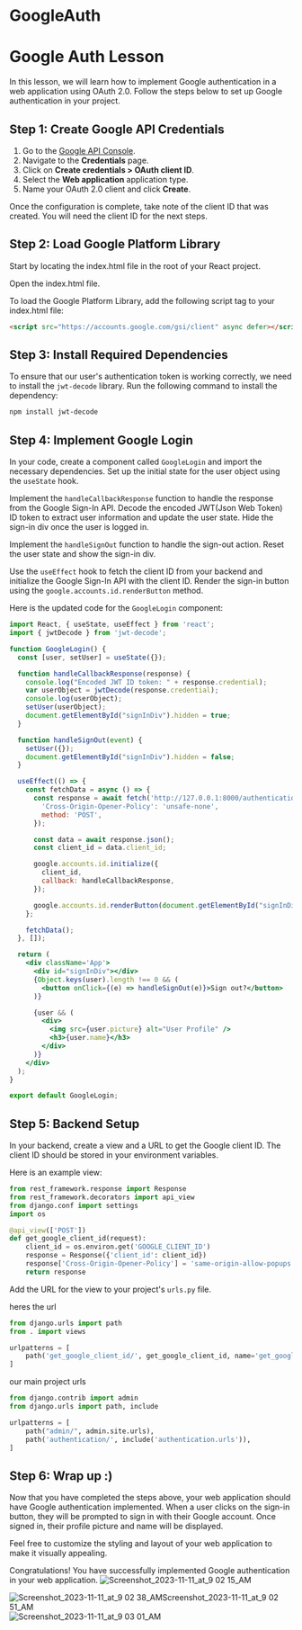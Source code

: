 # GoogleAuth
# Google Auth Lesson

In this lesson, we will learn how to implement Google authentication in a web application using OAuth 2.0. Follow the steps below to set up Google authentication in your project.

## Step 1: Create Google API Credentials

1. Go to the [Google API Console](https://console.cloud.google.com/).
2. Navigate to the **Credentials** page.
3. Click on **Create credentials > OAuth client ID**.
4. Select the **Web application** application type.
5. Name your OAuth 2.0 client and click **Create**.

Once the configuration is complete, take note of the client ID that was created. You will need the client ID for the next steps.

## Step 2: Load Google Platform Library

Start by locating the index.html file in the root of your React project.

Open the index.html file.

To load the Google Platform Library, add the following script tag to your index.html file:

```html
<script src="https://accounts.google.com/gsi/client" async defer></script>

```

## Step 3: Install Required Dependencies

To ensure that our user's authentication token is working correctly, we need to install the `jwt-decode` library. Run the following command to install the dependency:

```bash
npm install jwt-decode
```

## Step 4: Implement Google Login

In your code, create a component called `GoogleLogin` and import the necessary dependencies. Set up the initial state for the user object using the `useState` hook.

Implement the `handleCallbackResponse` function to handle the response from the Google Sign-In API. Decode the encoded JWT(Json Web Token) ID token to extract user information and update the user state. Hide the sign-in div once the user is logged in.

Implement the `handleSignOut` function to handle the sign-out action. Reset the user state and show the sign-in div.

Use the `useEffect` hook to fetch the client ID from your backend and initialize the Google Sign-In API with the client ID. Render the sign-in button using the `google.accounts.id.renderButton` method.

Here is the updated code for the `GoogleLogin` component:

```jsx
import React, { useState, useEffect } from 'react';
import { jwtDecode } from 'jwt-decode';

function GoogleLogin() {
  const [user, setUser] = useState({});

  function handleCallbackResponse(response) {
    console.log("Encoded JWT ID token: " + response.credential);
    var userObject = jwtDecode(response.credential);
    console.log(userObject);
    setUser(userObject);
    document.getElementById("signInDiv").hidden = true;
  }

  function handleSignOut(event) {
    setUser({});
    document.getElementById("signInDiv").hidden = false;
  }

  useEffect(() => {
    const fetchData = async () => {
      const response = await fetch('http://127.0.0.1:8000/authentication/get_google_client_id', {
        'Cross-Origin-Opener-Policy': 'unsafe-none',
        method: 'POST',
      });

      const data = await response.json();
      const client_id = data.client_id;

      google.accounts.id.initialize({
        client_id,
        callback: handleCallbackResponse,
      });

      google.accounts.id.renderButton(document.getElementById("signInDiv"), { theme: "outline", size: 'large' });
    };

    fetchData();
  }, []);

  return (
    <div className='App'>
      <div id="signInDiv"></div>
      {Object.keys(user).length !== 0 && (
        <button onClick={(e) => handleSignOut(e)}>Sign out?</button>
      )}

      {user && (
        <div>
          <img src={user.picture} alt="User Profile" />
          <h3>{user.name}</h3>
        </div>
      )}
    </div>
  );
}

export default GoogleLogin;

```

## Step 5: Backend Setup

In your backend, create a view and a URL to get the Google client ID. The client ID should be stored in your environment variables.

Here is an example view:

```python
from rest_framework.response import Response
from rest_framework.decorators import api_view
from django.conf import settings
import os

@api_view(['POST'])
def get_google_client_id(request):
    client_id = os.environ.get('GOOGLE_CLIENT_ID')
    response = Response({'client_id': client_id})
    response['Cross-Origin-Opener-Policy'] = 'same-origin-allow-popups'
    return response

```

Add the URL for the view to your project's `urls.py` file.

heres the url 

```python
from django.urls import path
from . import views

urlpatterns = [
    path('get_google_client_id/', get_google_client_id, name='get_google_client_id'),
]
```

our main project urls

```python
from django.contrib import admin
from django.urls import path, include

urlpatterns = [
    path("admin/", admin.site.urls),
    path('authentication/', include('authentication.urls')), 
]
```

## Step 6: Wrap up :)

Now that you have completed the steps above, your web application should have Google authentication implemented. When a user clicks on the sign-in button, they will be prompted to sign in with their Google account. Once signed in, their profile picture and name will be displayed.

Feel free to customize the styling and layout of your web application to make it visually appealing.

Congratulations! You have successfully implemented Google authentication in your web application.
![Screenshot_2023-11-11_at_9 02 15_AM](https://github.com/Jan-Dro/GoogleAuth/assets/126230256/432d46d7-5fea-4945-a190-d0309639015e)

![Screenshot_2023-11-11_at_9 02 38_AM![Screenshot_2023-11-11_at_9 02 51_AM](https://github.com/Jan-Dro/GoogleAuth/assets/126230256/8602607a-70d1-4cbc-a48e-dc51630a2fc8)
](https://github.com/Jan-Dro/GoogleAuth/assets/126230256/ac6538d6-2c15-490f-9326-f41f628458d6)
![Screenshot_2023-11-11_at_9 03 01_AM](https://github.com/Jan-Dro/GoogleAuth/assets/126230256/0a699074-bcff-4f3d-be02-ab4605641eae)
